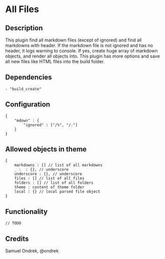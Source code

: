 # All Files

## Description

This plugin find all markdown files (except of ignored) and find all markdowns with header.
If the markdown file is not ignored and has no header, it logs warning to console. If yes,
create huge array of markdown objects, and render all objects into. This plugin has more
options and save all new files like HTML files into the build folder.

## Dependencies

	- "build_create"

## Configuration

	{
		"mdown" : {
			"ignored" : ["/%", "/."]
		}
	}

## Allowed objects in theme

	{
		markdowns : [] // list of all markdowns
		_ :  : {}, // underscore
		underscore : {}, // underscore
		files : [] // list of all files
		folders : [] // list of all folders
		theme : content of theme folder
		local : {} // local parsed file object
	}

## Functionality

	// TODO

## Credits

Samuel Ondrek, @ondrek

